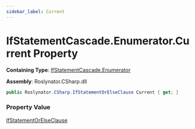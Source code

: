```yaml
---
sidebar_label: Current
---
```


# IfStatementCascade\.Enumerator\.Current Property

**Containing Type**: [IfStatementCascade.Enumerator](../index.md)

**Assembly**: Roslynator\.CSharp\.dll

```csharp
public Roslynator.CSharp.IfStatementOrElseClause Current { get; }
```

### Property Value

[IfStatementOrElseClause](../../../IfStatementOrElseClause/index.md)


